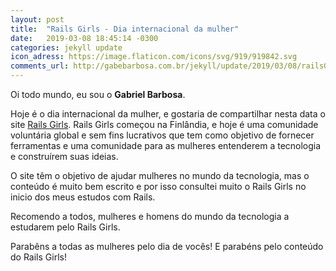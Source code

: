 ```yaml
---
layout: post
title:  "Rails Girls - Dia internacional da mulher"
date:   2019-03-08 18:45:14 -0300
categories: jekyll update
icon_adress: https://image.flaticon.com/icons/svg/919/919842.svg
comments_url: http://gabebarbosa.com.br/jekyll/update/2019/03/08/railsGirls.html
---
```

Oi todo mundo, eu sou o **Gabriel Barbosa**.

Hoje é o dia internacional da mulher, e gostaria de compartilhar nesta data o site [Rails Girls](http://railsgirls.com/).
Rails Girls começou na Finlândia, e hoje é uma comunidade voluntária global e sem fins lucrativos que tem como objetivo de fornecer ferramentas e uma comunidade para as mulheres entenderem a tecnologia e construírem suas ideias.

O site têm o objetivo de ajudar mulheres no mundo da tecnologia, mas o conteúdo é muito bem escrito e por isso consultei muito o Rails Girls no inicio dos meus estudos com Rails.

Recomendo a todos, mulheres e homens do mundo da tecnologia a estudarem pelo Rails Girls.

Parabêns a todas as mulheres pelo dia de vocês! E parabéns pelo conteúdo do Rails Girls!